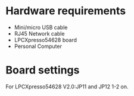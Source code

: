 Hardware requirements
=====================
- Mini/micro USB cable
- RJ45 Network cable
- LPCXpresso54628 board
- Personal Computer

Board settings
============
For LPCXpresso54628 V2.0:JP11 and JP12 1-2 on. 
